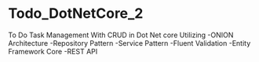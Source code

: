 # Todo_DotNetCore_2
To Do Task Management With CRUD in Dot Net core
Utilizing
-ONION Architecture
-Repository Pattern
-Service Pattern
-Fluent Validation
-Entity Framework Core
-REST API
